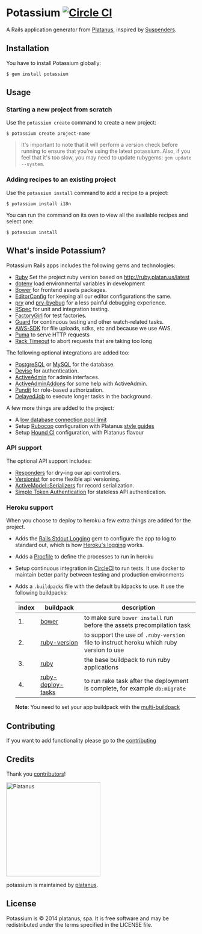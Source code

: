 # Potassium [![Circle CI](https://circleci.com/gh/platanus/potassium.svg?style=svg)](https://circleci.com/gh/platanus/potassium)

A Rails application generator from [Platanus](https://github.com/platanus), inspired by [Suspenders](https://github.com/thoughtbot/suspenders).

## Installation

You have to install Potassium globally:

    $ gem install potassium

## Usage

### Starting a new project from scratch

Use the `potassium create` command to create a new project:

    $ potassium create project-name

> It's important to note that it will perform a version check before running to ensure that you're using the latest potassium. Also, if you feel that it's too slow, you may need to update rubygems: `gem update --system`.

### Adding recipes to an existing project

Use the `potassium install` command to add a recipe to a project:

    $ potassium install i18n

You can run the command on its own to view all the available recipes and select one:

    $ potassium install

## What's inside Potassium?

Potassium Rails apps includes the following gems and technologies:

- [Ruby](https://www.ruby-lang.org) Set the project ruby version based on http://ruby.platan.us/latest
- [dotenv](https://github.com/bkeepers/dotenv) load environmental variables in development
- [Bower](http://bower.io) for frontend assets packages.
- [EditorConfig](http://editorconfig.org) for keeping all our editor configurations the same.
- [pry](http://pryrepl.org) and [pry-byebug](https://github.com/deivid-rodriguez/pry-byebug) for a less painful debugging experience.
- [RSpec](http://rspec.info) for unit and integration testing.
- [FactoryGirl](https://github.com/thoughtbot/factory_girl) for test factories.
- [Guard](http://guardgem.org) for continuous testing and other watch-related tasks.
- [AWS-SDK](https://github.com/aws/aws-sdk-ruby) for file uploads, sdks, etc and because we use AWS.
- [Puma](https://github.com/puma/puma) to serve HTTP requests
- [Rack Timeout](https://github.com/heroku/rack-timeout) to abort requests that are
  taking too long

The following optional integrations are added too:

- [PostgreSQL](http://www.postgresql.org) or [MySQL](https://www.mysql.com) for the database.
- [Devise](https://github.com/plataformatec/devise) for authentication.
- [ActiveAdmin](http://activeadmin.info) for admin interfaces.
- [ActiveAdminAddons](https://github.com/platanus/activeadmin_addons) for some help with ActiveAdmin.
- [Pundit](https://github.com/elabs/pundit) for role-based authorization.
- [DelayedJob](https://github.com/collectiveidea/delayed_job) to execute longer tasks in the background.

A few more things are added to the project:

- A [low database connection pool limit][pool]
- Setup [Rubocop][rubocop] configuration with Platanus [style guides][rubocop-platanus]
- Setup [Hound CI][platanus-hound] configuration, with Platanus flavour

[pool]: https://devcenter.heroku.com/articles/concurrency-and-database-connections
[rubocop]: https://github.com/bbatsov/rubocop
[rubocop-platanus]: https://raw.githubusercontent.com/platanus/hound/platanus/config/style_guides/platanus/ruby.yml
[platanus-hound]: http://monkeyci.platan.us

### API support

The optional API support includes:

- [Responders](https://github.com/plataformatec/responders) for dry-ing our api controllers.
- [Versionist](https://github.com/bploetz/versionist) for some flexible api versioning.
- [ActiveModel::Serializers](https://github.com/rails-api/active_model_serializers) for record serialization.
- [Simple Token Authentication](https://github.com/gonzalo-bulnes/simple_token_authentication) for stateless API authentication.

### Heroku support

When you choose to deploy to heroku a few extra things are added for the project.

- Adds the [Rails Stdout Logging][logging-gem] gem
  to configure the app to log to standard out,
  which is how [Heroku's logging][heroku-logging] works.
- Adds a [Procfile][procfile] to define the processes to run in heroku
- Setup continuous integration in [CircleCI](circle-ci) to run tests. It use
  docker to maintain better parity between testing and production environments
- Adds a `.buildpacks` file with the default buildpacks to use. It use the
  following buildpacks:

  | index | buildpack | description |
  |-------|-----------|-------------|
  | 1.    | [bower][heroku-buildpack-bower] | to make sure `bower install` run before the assets precompilation task |
  | 2.    | [ruby-version][heroku-buildpack-ruby-version] | to support the use of `.ruby-version` file to instruct heroku which ruby version to use |
  | 3.    | [ruby][heroku-buildpack-ruby] | the base buildpack to run ruby applications |
  | 4.    | [ruby-deploy-tasks][buildpack-deploy-tasks] | to run rake task after the deployment is complete, for example `db:migrate` |

  **Note**: You need to set your app buildpack with the [multi-buildpack][heroku-buildpack-multi]

[logging-gem]: https://github.com/heroku/rails_stdout_logging
[heroku-logging]: https://devcenter.heroku.com/articles/logging#writing-to-your-log
[procfile]: https://devcenter.heroku.com/articles/procfile
[heroku-buildpack-ruby-version]: http://github.com/platanus/heroku-buildpack-ruby-version
[heroku-buildpack-bower]: http://github.com/platanus/heroku-buildpack-bower
[heroku-buildpack-ruby]: http://github.com/heroku/heroku-buildpack-ruby
[heroku-buildpack-multi]: http://github.com/ddollar/heroku-buildpack-multi
[buildpack-deploy-tasks]: http://github.com/gunpowderlabs/buildpack-ruby-rake-deploy-tasks
[circle-ci]: https://circleci.com

## Contributing

If you want to add functionality please go to
the [contributing](/docs/CONTRIBUTING.md)

## Credits

Thank you [contributors](https://github.com/platanus/potassium/graphs/contributors)!

<img src="http://platan.us/gravatar_with_text.png" alt="Platanus" width="250"/>

potassium is maintained by [platanus](http://platan.us).

## License

Potassium is © 2014 platanus, spa. It is free software and may be redistributed under the terms specified in the LICENSE file.
